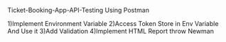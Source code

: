 Ticket-Booking-App-API-Testing Using Postman 
 
1)Implement Environment Variable 
2)Access Token Store in Env Variable And Use it 
3)Add Validation 
4)Implement HTML Report throw Newman 
